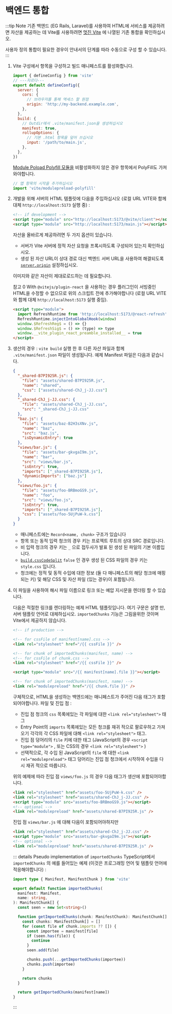 # 백엔드 통합

:::tip Note
기존 백엔드 (EG Rails, Laravel)를 사용하여 HTML에 서비스를 제공하려면 자산을 제공하는 데 Vite를 사용하려면 [멋진 Vite](https://github.com/vitejs/awesome-vite#integrations-with-backends) 에 나열된 기존 통합을 확인하십시오.

사용자 정의 통합이 필요한 경우이 안내서의 단계를 따라 수동으로 구성 할 수 있습니다.
:::

1. Vite 구성에서 항목을 구성하고 빌드 매니페스트를 활성화합니다.

   ```js twoslash [vite.config.js]
   import { defineConfig } from 'vite'
   // ---자르다---
   export default defineConfig({
     server: {
       cors: {
         // 브라우저를 통해 액세스 할 원점
         origin: 'http://my-backend.example.com',
       },
     },
     build: {
       // Outdir에서 .vite/manifest.json을 생성하십시오
       manifest: true,
       rollupOptions: {
         // 기본 .html 항목을 덮어 쓰십시오
         input: '/path/to/main.js',
       },
     },
   })
   ```

   [Module Poload Polyfill 모듈을](/ko/config/build-options.md#build-polyfillmodulepreload) 비활성화하지 않은 경우 항목에서 PolyFill도 가져와야합니다.

   ```js
   // 앱 항목의 시작을 추가하십시오
   import 'vite/modulepreload-polyfill'
   ```

2. 개발을 위해 서버의 HTML 템플릿에 다음을 주입하십시오 (로컬 URL VITE와 함께 대체 `http://localhost:5173` 실행 중) :

   ```html
   <!-- if development -->
   <script type="module" src="http://localhost:5173/@vite/client"></script>
   <script type="module" src="http://localhost:5173/main.js"></script>
   ```

   자산을 올바르게 제공하려면 두 가지 옵션이 있습니다.

   - 서버가 Vite 서버에 정적 자산 요청을 프록시하도록 구성되어 있는지 확인하십시오.
   - 생성 된 자산 URL이 상대 경로 대신 백엔드 서버 URL을 사용하여 해결되도록 [`server.origin`](/ko/config/server-options.md#server-origin) 설정하십시오.

   이미지와 같은 자산이 제대로로드하는 데 필요합니다.

   참고 0 With `@vitejs/plugin-react` 을 사용하는 경우 플러그인이 서빙중인 HTML을 수정할 수 없으므로 위의 스크립트 전에 추가해야합니다 (로컬 URL VITE와 함께 대체 `http://localhost:5173` 실행 중임).

   ```html
   <script type="module">
     import RefreshRuntime from 'http://localhost:5173/@react-refresh'
     RefreshRuntime.injectIntoGlobalHook(window)
     window.$RefreshReg$ = () => {}
     window.$RefreshSig$ = () => (type) => type
     window.__vite_plugin_react_preamble_installed__ = true
   </script>
   ```

3. 생산의 경우 : `vite build` 실행 한 후 다른 자산 파일과 함께 `.vite/manifest.json` 파일이 생성됩니다. 예제 Manifest 파일은 다음과 같습니다.

   ```json [.vite/manifest.json]
   {
     "_shared-B7PI925R.js": {
       "file": "assets/shared-B7PI925R.js",
       "name": "shared",
       "css": ["assets/shared-ChJ_j-JJ.css"]
     },
     "_shared-ChJ_j-JJ.css": {
       "file": "assets/shared-ChJ_j-JJ.css",
       "src": "_shared-ChJ_j-JJ.css"
     },
     "baz.js": {
       "file": "assets/baz-B2H3sXNv.js",
       "name": "baz",
       "src": "baz.js",
       "isDynamicEntry": true
     },
     "views/bar.js": {
       "file": "assets/bar-gkvgaI9m.js",
       "name": "bar",
       "src": "views/bar.js",
       "isEntry": true,
       "imports": ["_shared-B7PI925R.js"],
       "dynamicImports": ["baz.js"]
     },
     "views/foo.js": {
       "file": "assets/foo-BRBmoGS9.js",
       "name": "foo",
       "src": "views/foo.js",
       "isEntry": true,
       "imports": ["_shared-B7PI925R.js"],
       "css": ["assets/foo-5UjPuW-k.css"]
     }
   }
   ```

   - 매니페스트에는 `Record<name, chunk>` 구조가 있습니다
   - 항목 또는 동적 입력 청크의 경우 키는 프로젝트 루트의 상대 SRC 경로입니다.
   - 비 입력 청크의 경우 키는 `_` 으로 접두사가 발표 된 생성 된 파일의 기본 이름입니다.
   - [`build.cssCodeSplit`](/ko/config/build-options.md#build-csscodesplit) `false` 인 경우 생성 된 CSS 파일의 경우 키는 `style.css` 입니다.
   - 청크에는 정적 및 동적 수입에 대한 정보 (둘 다 매니페스트의 해당 청크에 매핑되는 키) 및 해당 CSS 및 자산 파일 (있는 경우)이 포함됩니다.

4. 이 파일을 사용하여 해시 파일 이름으로 링크 또는 예압 지시문을 렌더링 할 수 있습니다.

   다음은 적절한 링크를 렌더링하는 예제 HTML 템플릿입니다. 여기 구문은
   설명 만, 서버 템플릿 언어로 대체하십시오. `importedChunks`
   기능은 그림을위한 것이며 Vite에서 제공하지 않습니다.

   ```html
   <!-- if production -->

   <!-- for cssFile of manifest[name].css -->
   <link rel="stylesheet" href="/{{ cssFile }}" />

   <!-- for chunk of importedChunks(manifest, name) -->
   <!-- for cssFile of chunk.css -->
   <link rel="stylesheet" href="/{{ cssFile }}" />

   <script type="module" src="/{{ manifest[name].file }}"></script>

   <!-- for chunk of importedChunks(manifest, name) -->
   <link rel="modulepreload" href="/{{ chunk.file }}" />
   ```

   구체적으로, HTML을 생성하는 백엔드에는 매니페스트가 주어진 다음 태그가 포함되어야합니다.
   파일 및 진입 점 :

   - 진입 점 청크의 `css` 목록에있는 각 파일에 대한 `<link rel="stylesheet">` 태그
   - Entry Point의 `imports` 목록에있는 모든 청크를 재귀 적으로 팔로우하고
     가져 오기 각각의 각 CSS 파일에 대해 `<link rel="stylesheet">` 태그.
   - 진입 점 덩어리의 `file` 키에 대한 태그 (JavaScript의 경우 `<script type="module">` ,
     또는 CSS의 경우 `<link rel="stylesheet">` )
   - 선택적으로, 각 수입 된 JavaScript의 `file` 에 대한 `<link rel="modulepreload">` 태그
     덩어리는 진입 점 청크에서 시작하여 수입을 다시 재귀 적으로 따릅니다.

   위의 예제에 따라 진입 점 `views/foo.js` 의 경우 다음 태그가 생산에 포함되어야합니다.

   ```html
   <link rel="stylesheet" href="assets/foo-5UjPuW-k.css" />
   <link rel="stylesheet" href="assets/shared-ChJ_j-JJ.css" />
   <script type="module" src="assets/foo-BRBmoGS9.js"></script>
   <!-- optional -->
   <link rel="modulepreload" href="assets/shared-B7PI925R.js" />
   ```

   진입 점 `views/bar.js` 에 대해 다음이 포함되어야하지만

   ```html
   <link rel="stylesheet" href="assets/shared-ChJ_j-JJ.css" />
   <script type="module" src="assets/bar-gkvgaI9m.js"></script>
   <!-- optional -->
   <link rel="modulepreload" href="assets/shared-B7PI925R.js" />
   ```

   ::: details Pseudo implementation of `importedChunks`
   TypeScript에서 `importedChunks` 의 예를 들어있는 예제 (이것은
   프로그래밍 언어 및 템플릿 언어에 적응해야합니다) :

   ```ts
   import type { Manifest, ManifestChunk } from 'vite'

   export default function importedChunks(
     manifest: Manifest,
     name: string,
   ): ManifestChunk[] {
     const seen = new Set<string>()

     function getImportedChunks(chunk: ManifestChunk): ManifestChunk[] {
       const chunks: ManifestChunk[] = []
       for (const file of chunk.imports ?? []) {
         const importee = manifest[file]
         if (seen.has(file)) {
           continue
         }
         seen.add(file)

         chunks.push(...getImportedChunks(importee))
         chunks.push(importee)
       }

       return chunks
     }

     return getImportedChunks(manifest[name])
   }
   ```

   :::
